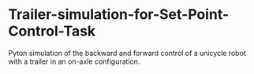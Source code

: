 # Trailer-simulation-for-Set-Point-Control-Task
Pyton simulation of the backward and forward control of a unicycle robot with a trailer in an on-axle configuration.
